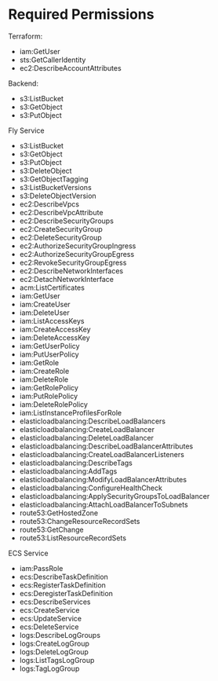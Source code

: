 Required Permissions
====================

Terraform:

* iam:GetUser
* sts:GetCallerIdentity
* ec2:DescribeAccountAttributes

Backend:

* s3:ListBucket
* s3:GetObject
* s3:PutObject

Fly Service

* s3:ListBucket
* s3:GetObject
* s3:PutObject
* s3:DeleteObject
* s3:GetObjectTagging
* s3:ListBucketVersions
* s3:DeleteObjectVersion
* ec2:DescribeVpcs
* ec2:DescribeVpcAttribute
* ec2:DescribeSecurityGroups
* ec2:CreateSecurityGroup
* ec2:DeleteSecurityGroup
* ec2:AuthorizeSecurityGroupIngress
* ec2:AuthorizeSecurityGroupEgress
* ec2:RevokeSecurityGroupEgress
* ec2:DescribeNetworkInterfaces
* ec2:DetachNetworkInterface
* acm:ListCertificates
* iam:GetUser
* iam:CreateUser
* iam:DeleteUser
* iam:ListAccessKeys
* iam:CreateAccessKey
* iam:DeleteAccessKey
* iam:GetUserPolicy
* iam:PutUserPolicy
* iam:GetRole
* iam:CreateRole
* iam:DeleteRole
* iam:GetRolePolicy
* iam:PutRolePolicy
* iam:DeleteRolePolicy
* iam:ListInstanceProfilesForRole
* elasticloadbalancing:DescribeLoadBalancers
* elasticloadbalancing:CreateLoadBalancer
* elasticloadbalancing:DeleteLoadBalancer
* elasticloadbalancing:DescribeLoadBalancerAttributes
* elasticloadbalancing:CreateLoadBalancerListeners
* elasticloadbalancing:DescribeTags
* elasticloadbalancing:AddTags
* elasticloadbalancing:ModifyLoadBalancerAttributes
* elasticloadbalancing:ConfigureHealthCheck
* elasticloadbalancing:ApplySecurityGroupsToLoadBalancer
* elasticloadbalancing:AttachLoadBalancerToSubnets
* route53:GetHostedZone
* route53:ChangeResourceRecordSets
* route53:GetChange
* route53:ListResourceRecordSets

ECS Service

* iam:PassRole
* ecs:DescribeTaskDefinition
* ecs:RegisterTaskDefinition
* ecs:DeregisterTaskDefinition
* ecs:DescribeServices
* ecs:CreateService
* ecs:UpdateService
* ecs:DeleteService
* logs:DescribeLogGroups
* logs:CreateLogGroup
* logs:DeleteLogGroup
* logs:ListTagsLogGroup
* logs:TagLogGroup
